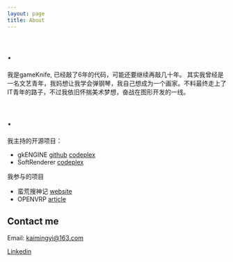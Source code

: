 ```yaml
---
layout: page
title: About
---
```

#  .
我是gameKnife, 已经敲了6年的代码，可能还要继续再敲几十年。
其实我曾经是一名文艺青年，我妈想让我学会弹钢琴，我自己想成为一个画家。不料最终走上了IT青年的路子，不过我依旧怀揣美术梦想，奋战在图形开发的一线。

# .
我主持的开源项目：

* gkENGINE [github](https://github.com/gameknife/gkEngine) [codeplex](http://gkengine.codeplex.com)
* SoftRenderer [codeplex](http://sr.codeplex.com)

我参与的项目

* 蛮荒搜神记 [website](http://games.sina.com.cn/ol/n/2014-12-23/1040843278.shtml)
* OPENVRP [article](http://www.vrp3d.com/article/openVRP/shengkuang.html)


## Contact me

Email: kaimingyi@163.com

[Linkedin](https://www.linkedin.com/in/kaimingyi)



